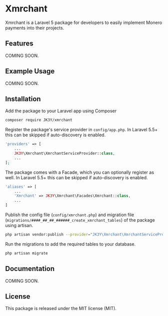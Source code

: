 # Xmrchant

Xmrchant is a Laravel 5 package for developers to easily implement Monero payments into their projects.

## Features

COMING SOON.

## Example Usage

COMING SOON.

## Installation

Add the package to your Laravel app using Composer

```bash
composer require JK3Y/xmrchant
```

Register the package's service provider in `config/app.php`. In Laravel 5.5+ this can be skipped if auto-discovery is enabled.

```php
'providers' => [
	...
	JK3Y\Xmrchant\XmrchantServiceProvider::class,
	...
];
```

The package comes with a Facade, which you can optionally register as well. In Laravel 5.5+ this can be skipped if auto-discovery is enabled.

```php
'aliases' => [
	...
	'Xmrchant' => JK3Y\Xmrchant\Facades\Xmrchant::class,
	...
]
```

Publish the config file (`config/xmrchant.php`) and migration file (`migrations/####_##_##_######_create_xmrchant_tables`) of the package using artisan.

```bash
php artisan vendor:publish --provider="JK3Y\Xmrchant\XmrchantServiceProvider"
```

Run the migrations to add the required tables to your database.
```bash
php artisan migrate
```

## Documentation

COMING SOON.

## License

This package is released under the MIT license (MIT).